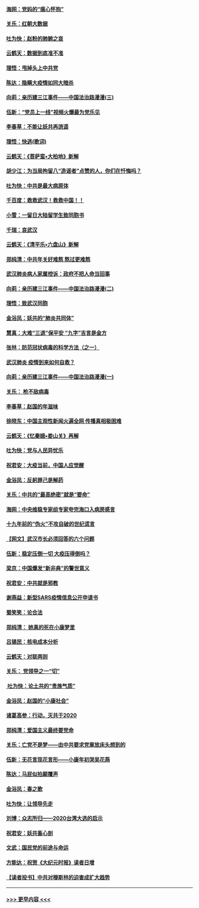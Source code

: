 #### [海网：党妈的“瘟心怀抱”](../pages/nsc993/n11840740.md?t=02041133) 
#### [关乐：红朝大数据](../pages/nsc993/n11840675.md?t=02041133) 
#### [吐为快：赵粉的肺腑之哀](../pages/nsc993/n11840618.md?t=02041133) 
#### [云鹤天：数据到底准不准](../pages/nsc993/n11840325.md?t=02041133) 
#### [理悟：甩掉头上中共党](../pages/nsc993/n11838826.md?t=02041133) 
#### [陈达：隐瞒大疫情如同大暗杀](../pages/nsc993/n11838771.md?t=02041133) 
#### [向莉：亲历建三江事件——中国法治路漫漫(三)](../pages/nsc993/n11831825.md?t=02041133) 
#### [伍新：“党员上一线”视频火爆最为党乐见](../pages/nsc993/n11838200.md?t=02041133) 
#### [李春草：不能让妖共再逍遥](../pages/nsc993/n11838102.md?t=02041133) 
#### [理悟：快逃(歌词)](../pages/nsc993/n11838083.md?t=02041133) 
#### [云鹤天：《菩萨蛮▪大柏地》新解](../pages/nsc993/n11838059.md?t=02041133) 
#### [胡少江：为当局拘留八“造谣者”点赞的人，你们在忏悔吗？](../pages/nsc993/n11836801.md?t=02041133) 
#### [吐为快：中共是最大病原体](../pages/nsc993/n11836748.md?t=02041133) 
#### [千百度：救救武汉！救救中国！！](../pages/nsc993/n11836145.md?t=02041133) 
#### [小雪：一留日大陆留学生致同胞书](../pages/nsc993/n11834624.md?t=02041133) 
#### [千瑞：哀武汉](../pages/nsc993/n11833647.md?t=02041133) 
#### [云鹤天：《清平乐▪六盘山》新解](../pages/nsc993/n11833611.md?t=02041133) 
#### [郑纯清：中共年关好难熬 熬过更难熬](../pages/nsc993/n11833489.md?t=02041133) 
#### [武汉肺炎病人家属控诉：政府不把人命当回事](../pages/nsc993/n11833205.md?t=02041133) 
#### [向莉：亲历建三江事件——中国法治路漫漫(二)](../pages/nsc993/n11829102.md?t=02041133) 
#### [理悟：致武汉同胞](../pages/nsc993/n11831522.md?t=02041133) 
#### [金浴凤：妖共的“肺炎共同体”](../pages/nsc993/n11829448.md?t=02041133) 
#### [慧真：大难“三退”保平安 “九字”吉言是金方](../pages/nsc993/n11829501.md?t=02041133) 
#### [张林：防范冠状病毒的科学方法（之一）](../pages/nsc993/n11828618.md?t=02041133) 
#### [武汉肺炎 疫情到来如何自救？](../pages/nsc993/n11827632.md?t=02041133) 
#### [向莉：亲历建三江事件——中国法治路漫漫(一)](../pages/nsc993/n11827190.md?t=02041133) 
#### [关乐： 枪不敌病毒](../pages/nsc993/n11826746.md?t=02041133) 
#### [李春草：赵国的年滋味](../pages/nsc993/n11826321.md?t=02041133) 
#### [徐晓东：中国主观性新闻火遍全网 传播真相极困难](../pages/nsc993/n11826508.md?t=02041133) 
#### [云鹤天：《忆秦娥▪娄山关》再解](../pages/nsc993/n11824682.md?t=02041133) 
#### [吐为快：党与人民异忧乐](../pages/nsc993/n11824660.md?t=02041133) 
#### [祝君安：大疫当前，中国人应觉醒](../pages/nsc993/n11821946.md?t=02041133) 
#### [金浴凤：反躬罪己是解药](../pages/nsc993/n11820280.md?t=02041133) 
#### [关乐：中共的“最高绝密”就是“要命”](../pages/nsc993/n11816946.md?t=02041133) 
#### [海网：中央维稳专家组专家夸完海口入病房感言](../pages/nsc993/n11815138.md?t=02041133) 
#### [十九年前的“伪火”不攻自破的世纪谎言](../pages/nsc993/n11813238.md?t=02041133) 
#### [【网文】武汉市长必须回答的六个问题](../pages/nsc993/n11813848.md?t=02041133) 
#### [伍新：稳定压倒一切 大疫压得倒吗？](../pages/nsc993/n11812634.md?t=02041133) 
#### [梁京：中国爆发“新非典”的警世意义](../pages/nsc993/n11812554.md?t=02041133) 
#### [祝君安：中共就是邪教](../pages/nsc993/n11812431.md?t=02041133) 
#### [谢燕益：新型SARS疫情信息公开申请书](../pages/nsc993/n11808840.md?t=02041133) 
#### [蜀笑笑：论合法](../pages/nsc993/n11808064.md?t=02041133) 
#### [郑纯清： 她真的死在小康梦里](../pages/nsc993/n11806623.md?t=02041133) 
#### [吕锡民：核电成本分析](../pages/nsc993/n11806284.md?t=02041133) 
#### [云鹤天：对联两则](../pages/nsc993/n11805957.md?t=02041133) 
#### [关乐： 党领导之一“切”](../pages/nsc993/n11804505.md?t=02041133) 
#### [ 吐为快：论土共的“贵族气质”](../pages/nsc993/n11804490.md?t=02041133) 
#### [金浴凤：赵国的“小康社会”](../pages/nsc993/n11804452.md?t=02041133) 
#### [诸葛高参：行动，灭共于2020](../pages/nsc993/n11804120.md?t=02041133) 
#### [郑纯清：爱国主义最终要党命](../pages/nsc993/n11802197.md?t=02041133) 
#### [关乐：亡党不是梦——由中共要求党章放床头想到的](../pages/nsc993/n11802156.md?t=02041133) 
#### [伍新：无花言现花言形——小康年初哭吴花燕](../pages/nsc993/n11800044.md?t=02041133) 
#### [陈达：马屁似拍颠覆声](../pages/nsc993/n11800010.md?t=02041133) 
#### [金浴凤：春之歌](../pages/nsc993/n11797687.md?t=02041133) 
#### [吐为快：让领导先走](../pages/nsc993/n11797512.md?t=02041133) 
#### [刘博：众志所归——2020台湾大选的启示](../pages/nsc993/n11796878.md?t=02041133) 
#### [祝君安：妖共畜心剖](../pages/nsc993/n11794273.md?t=02041133) 
#### [文武：国民党的前途与命运](../pages/nsc993/n11794198.md?t=02041133) 
#### [方能达：祝贺《大纪元时报》读者日增](../pages/nsc993/n11793807.md?t=02041133) 
#### [【读者投书】中共对穆斯林的迫害成扩大趋势](../pages/nsc993/n11791371.md?t=02041133) 

----
#### [ >>> 更早内容 <<< ](../indexes/nsc993-earlier.md)

